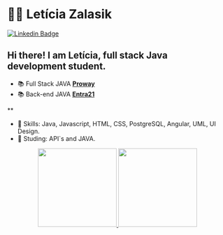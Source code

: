# :woman_office_worker: Letícia Zalasik

[![Linkedin Badge](https://img.shields.io/badge/-LinkedIn-blue?style=for-the-badge&logo=Linkedin&logoColor=white&link=https://www.linkedin.com/in/guilherme-araújo-silva-7906b380/)](https://www.linkedin.com/in/leticiazalasik/)

## Hi there! I am Letícia, full stack Java development student. 

- :books: Full Stack JAVA [**Proway**](https://www.linkedin.com/company/prowayinfo/)
- :books: Back-end JAVA [**Entra21**](https://www.linkedin.com/company/entra21blusoft/)

**
- :gem: Skills: Java, Javascript, HTML, CSS, PostgreSQL, Angular, UML, UI Design.
- :dart: Studing: API`s and JAVA. 

<div align="center">
  <a href="https://github.com/leticiazalasik">
  <img height="180em" src="https://github-readme-stats.vercel.app/api?username=leticiazalasik&show_icons=true&theme=dracula&include_all_commits=true&count_private=true"/>
  <img height="180em" src="https://github-readme-stats.vercel.app/api/top-langs/?username=leticiazalasik&layout=compact&langs_count=7&theme=dracula"/>
</div>
